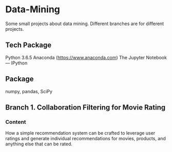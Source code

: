 # Data-Mining
Some small projects about data mining. Different branches are for different projects.

## Tech Package
Python 3.6.5
Anaconda (https://www.anaconda.com) 
The Jupyter Notebook — IPython

## Package
numpy, pandas, SciPy


## Branch 1. Collaboration Filtering for Movie Rating
### Content
How a simple recommendation system can be crafted to leverage user ratings and generate individual recommendations for movies, products, and anything else that can be rated.
